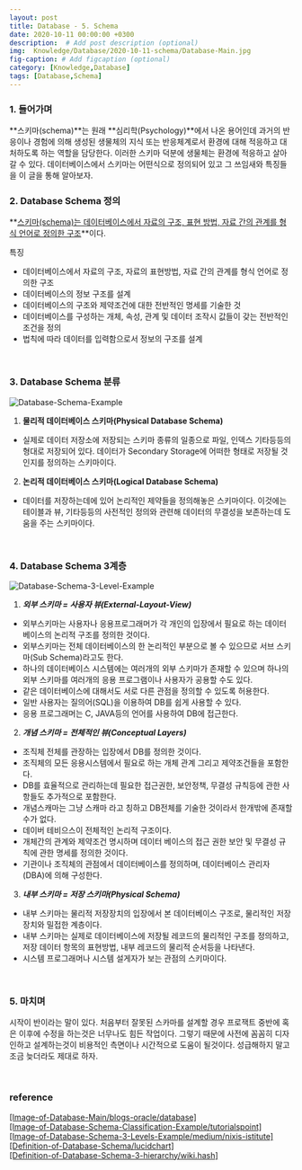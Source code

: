 ```yaml
---
layout: post
title: Database - 5. Schema
date: 2020-10-11 00:00:00 +0300
description:  # Add post description (optional)
img:  Knowledge/Database/2020-10-11-schema/Database-Main.jpg
fig-caption: # Add figcaption (optional)
category: [Knowledge,Database]
tags: [Database,Schema]
---
```


### 1. 들어가며
**스키마(schema)**는 원래 **심리학(Psychology)**에서 나온 용어인데 과거의 반응이나 경험에 의해 생성된 생물체의 지식 또는 반응체계로서 환경에 대해 적응하고 대처하도록 하는 역할을 담당한다. 이러한 스키마 덕분에 생물체는 환경에 적응하고 살아갈 수 있다. 데이터베이스에서 스키마는 어떤식으로 정의되어 있고 그 쓰임새와 특징들을 이 글을 통해 알아보자.
<br>

### 2. Database Schema 정의
**<ins>스키마(schema)는 데이터베이스에서 자료의 구조, 표현 방법, 자료 간의 관계를 형식 언어로 정의한 구조</ins>**이다. 

특징
- 데이터베이스에서 자료의 구조, 자료의 표현방법, 자료 간의 관계를 형식 언어로 정의한 구조
- 데이터베이스의 정보 구조를 설계
- 데이터베이스의 구조와 제약조건에 대한 전반적인 명세를 기술한 것
- 데이터베이스를 구성하는 개체, 속성, 관계 및 데이터 조작시 값들이 갖는 전반적인 조건을 정의
- 법칙에 따라 데이터를 입력함으로서 정보의 구조를 설계
<br>

### 3. Database Schema 분류
![Database-Schema-Example]({{site.baseurl}}/assets/img/Knowledge/Database/2020-10-11-schema/Database-Schema-Example.png#center)

1. **물리적 데이터베이스 스키마(Physical Database Schema)**
- 실제로 데이터 저장소에 저장되는 스키마 종류의 일종으로 파일, 인덱스 기타등등의 형대로 저장되어 있다. 데이터가 Secondary Storage에 어떠한 형태로 저장될 것인지를 정의하는 스키마이다.
2. **논리적 데이터베이스 스키마(Logical Database Schema)**
- 데이터를 저장하는데에 있어 논리적인 제약들을 정의해놓은 스키마이다. 이것에는 테이블과 뷰, 기타등등의 사전적인 정의와 관련해 데이터의 무결성을 보존하는데 도움을 주는 스키마이다.

<br>

### 4. Database Schema 3계층

![Database-Schema-3-Level-Example]({{site.baseurl}}/assets/img/Knowledge/Database/2020-10-11-schema/Database-Schema-3-Levels-Example.png#center)

1. ***외부 스키마 = 사용자 뷰(External-Layout-View)***
- 외부스키마는 사용자나 응용프로그래머가 각 개인의 입장에서 필요로 하는 데이터베이스의 논리적 구조를 정의한 것이다.
- 외부스키마는 전체 데이터베이스의 한 논리적인 부분으로 볼 수 있으므로 서브 스키마(Sub Schema)라고도 한다.
- 하나의 데이터베이스 시스템에는 여러개의 외부 스키마가 존재할 수 있으며 하나의 외부 스키마를 여러개의 응용 프로그램이나 사용자가 공용할 수도 있다.
- 같은 데이터베이스에 대해서도 서로 다른 관점을 정의할 수 있도록 허용한다.
- 일반 사용자는 질의어(SQL)을 이용하여 DB를 쉽게 사용할 수 있다.
- 응용 프로그래머는 C, JAVA등의 언어를 사용하여 DB에 접근한다.
2. ***개념 스키마 = 전체적인 뷰(Conceptual Layers)***
- 조직체 전체를 관장하는 입장에서 DB를 정의한 것이다.
- 조직체의 모든 응용시스템에서 필요로 하는 개체 관계 그리고 제약조건들을 포함한다.
- DB를 효율적으로 관리하는데 필요한 접근권한, 보안정책, 무결성 규칙등에 관한 사항들도 추가적으로 포함한다.
- 개념스캐마는 그냥 스캐마 라고 칭하고 DB전체를 기술한 것이라서 한개밖에 존재할수가 없다.
- 데이버 테비으스이 전체적인 논리적 구조이다.
- 개체간의 관계와 제약조건 명시하며 데이터 베이스의 접근 권한 보안 및 무결성 규칙에 관한 명세를 정의한 것이다.
- 기관이나 조직체의 관점에서 데이터베이스를 정의하며, 데이터베이스 관리자 (DBA)에 의해 구성한다.
3. ***내부 스키마 = 저장 스키마(Physical Schema)***
- 내부 스키마는 물리적 저장장치의 입장에서 본 데이터베이스 구조로, 물리적인 저장장치와 밀접한 계층이다.
- 내부 스키마는 실제로 데이터베이스에 저장될 레코드의 물리적인 구조를 정의하고, 저장 데이터 항목의 표현방법, 내부 레코드의 물리적 순서등을 나타낸다.
- 시스템 프로그래머나 시스템 설게자가 보는 관점의 스키마이다.

<br>

### 5. 마치며
시작이 반이라는 말이 있다. 처음부터 잘못된 스카마를 설계할 경우 프로잭트 중반에 혹은 이후에 수정을 하는것은 너무나도 힘든 작업이다. 그렇기 때문에 사전에 꼼꼼히 디자인하고 설계하는것이 비용적인 측면이나 시간적으로 도움이 될것이다. 성급해하지 말고 조금 늦더라도 제대로 하자.

<br>

### reference
[\[Image-of-Database-Main/blogs-oracle/database\]](https://blogs.oracle.com/database/autonomous-database-what-does-it-mean) <br>
[\[Image-of-Database-Schema-Classification-Example/tutorialspoint\]](https://www.tutorialspoint.com/dbms/dbms_data_schemas.htm) <br>
[\[Image-of-Database-Schema-3-Levels-Example/medium/nixis-istitute\]](https://medium.com/nixis-institute/dbms-three-level-architecture-c96ba7a21f5b) <br>
[\[Definition-of-Database-Schema/lucidchart\]](https://www.lucidchart.com/pages/database-diagram/database-schema) <br>
[\[Definition-of-Database-Schema-3-hierarchy/wiki.hash\]](http://wiki.hash.kr/index.php/%EC%8A%A4%ED%82%A4%EB%A7%88) <br>
